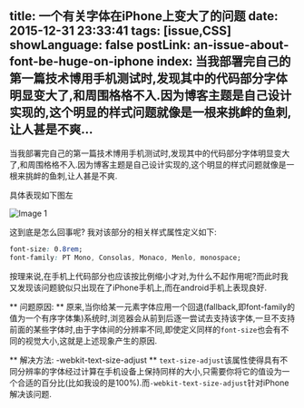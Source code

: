 title: 一个有关字体在iPhone上变大了的问题
date: 2015-12-31 23:33:41
tags: [issue,CSS]
showLanguage: false
postLink: an-issue-about-font-be-huge-on-iphone
index: 当我部署完自己的第一篇技术博用手机测试时,发现其中的代码部分字体明显变大了,和周围格格不入.因为博客主题是自己设计实现的,这个明显的样式问题就像是一根来挑衅的鱼刺,让人甚是不爽...
---
当我部署完自己的第一篇技术博用手机测试时,发现其中的代码部分字体明显变大了,和周围格格不入.因为博客主题是自己设计实现的,这个明显的样式问题就像是一根来挑衅的鱼刺,让人甚是不爽.

具体表现如下图左

![Image 1](/css/images/iphone-font-size-issue/all.png)

这到底是怎么回事呢?
我对该部分的相关样式属性定义如下:

``` css
font-size: 0.8rem;
font-family: PT Mono, Consolas, Monaco, Menlo, monospace;
```
按理来说,在手机上代码部分也应该按比例缩小才对,为什么不起作用呢?而此时我又发现该问题貌似只出现在了iPhone手机上,而在android手机上表现良好.

** 问题原因: ** 原来,当你给某一元素字体应用一个回退(fallback,即font-family的值为一个有序字体集)系统时,浏览器会从前到后逐一尝试去支持该字体,一旦不支持前面的某些字体时,由于字体间的分辨率不同,即使定义同样的`font-size`也会有不同的视觉大小,这就是上述现象产生的原因.

** 解决方法: -webkit-text-size-adjust ** 
`text-size-adjust`该属性使得具有不同分辨率的字体经过计算在手机设备上保持同样的大小,只需要你将它的值设为一个合适的百分比(比如我设的是100%).而`-webkit-text-size-adjust`针对iPhone解决该问题.
